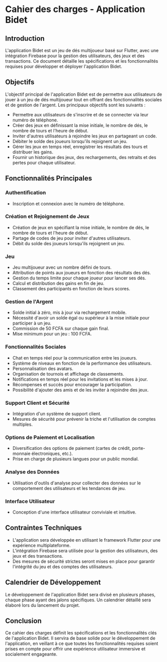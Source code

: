 # Cahier des charges - Application Bidet


## Introduction


L'application Bidet est un jeu de dés multijoueur basé sur Flutter, avec une intégration Firebase pour la gestion des utilisateurs, des jeux et des transactions. Ce document détaille les spécifications et les fonctionnalités requises pour développer et déployer l'application Bidet.


## Objectifs


L'objectif principal de l'application Bidet est de permettre aux utilisateurs de jouer à un jeu de dés multijoueur tout en offrant des fonctionnalités sociales et de gestion de l'argent. Les principaux objectifs sont les suivants :
- Permettre aux utilisateurs de s'inscrire et de se connecter via leur numéro de téléphone.
- Créer des jeux en définissant la mise initiale, le nombre de dés, le nombre de tours et l'heure de début.
- Inviter d'autres utilisateurs à rejoindre les jeux en partageant un code.
- Débiter le solde des joueurs lorsqu'ils rejoignent un jeu.
- Gérer les jeux en temps réel, enregistrer les résultats des tours et distribuer les gains.
- Fournir un historique des jeux, des rechargements, des retraits et des pertes pour chaque utilisateur.


## Fonctionnalités Principales


### Authentification


- Inscription et connexion avec le numéro de téléphone.


### Création et Rejoignement de Jeux


- Création de jeux en spécifiant la mise initiale, le nombre de dés, le nombre de tours et l'heure de début.
- Partage de codes de jeu pour inviter d'autres utilisateurs.
- Débit du solde des joueurs lorsqu'ils rejoignent un jeu.


### Jeu


- Jeu multijoueur avec un nombre défini de tours.
- Attribution de points aux joueurs en fonction des résultats des dés.
- Gestion du temps limite pour chaque joueur pour lancer ses dés.
- Calcul et distribution des gains en fin de jeu.
- Classement des participants en fonction de leurs scores.


### Gestion de l'Argent


- Solde initial à zéro, mis à jour via rechargement mobile.
- Nécessité d'avoir un solde égal ou supérieur à la mise initiale pour participer à un jeu.
- Commission de 50 FCFA sur chaque gain final.
- Mise minimum pour un jeu : 100 FCFA.


### Fonctionnalités Sociales


- Chat en temps réel pour la communication entre les joueurs.
- Système de niveaux en fonction de la performance des utilisateurs.
- Personnalisation des avatars.
- Organisation de tournois et affichage de classements.
- Notifications en temps réel pour les invitations et les mises à jour.
- Récompenses et succès pour encourager la participation.
- Possibilité d'ajouter des amis et de les inviter à rejoindre des jeux.


### Support Client et Sécurité


- Intégration d'un système de support client.
- Mesures de sécurité pour prévenir la triche et l'utilisation de comptes multiples.


### Options de Paiement et Localisation


- Diversification des options de paiement (cartes de crédit, porte-monnaie électroniques, etc.).
- Prise en charge de plusieurs langues pour un public mondial.


### Analyse des Données


- Utilisation d'outils d'analyse pour collecter des données sur le comportement des utilisateurs et les tendances de jeu.


### Interface Utilisateur
- Conception d'une interface utilisateur conviviale et intuitive.


## Contraintes Techniques


- L'application sera développée en utilisant le framework Flutter pour une expérience multiplateforme.
- L'intégration Firebase sera utilisée pour la gestion des utilisateurs, des jeux et des transactions.
- Des mesures de sécurité strictes seront mises en place pour garantir l'intégrité du jeu et des comptes des utilisateurs.


## Calendrier de Développement


Le développement de l'application Bidet sera divisé en plusieurs phases, chaque phase ayant des jalons spécifiques. Un calendrier détaillé sera élaboré lors du lancement du projet.


## Conclusion
Ce cahier des charges définit les spécifications et les fonctionnalités clés de l'application Bidet. Il servira de base solide pour le développement de l'application, en veillant à ce que toutes les fonctionnalités requises soient prises en compte pour offrir une expérience utilisateur immersive et socialement engageante.



